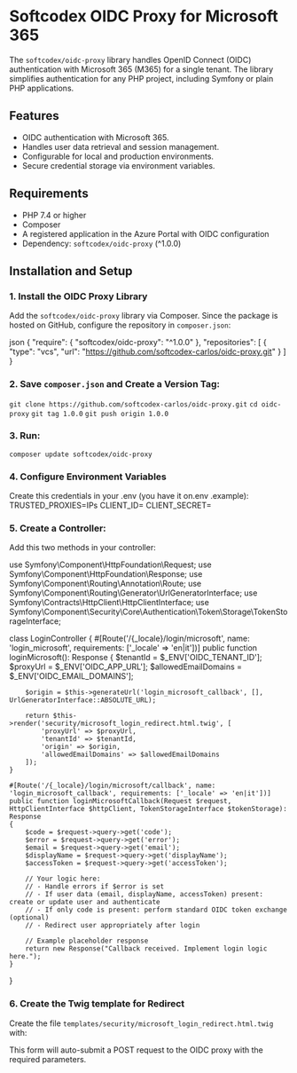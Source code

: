 # Softcodex OIDC Proxy for Microsoft 365

The `softcodex/oidc-proxy` library handles OpenID Connect (OIDC) authentication with Microsoft 365 (M365) for a single tenant. The library simplifies authentication for any PHP project, including Symfony or plain PHP applications.

## Features
- OIDC authentication with Microsoft 365.
- Handles user data retrieval and session management.
- Configurable for local and production environments.
- Secure credential storage via environment variables.

## Requirements
- PHP 7.4 or higher
- Composer
- A registered application in the Azure Portal with OIDC configuration
- Dependency: `softcodex/oidc-proxy` (^1.0.0)

## Installation and Setup

### 1. Install the OIDC Proxy Library
Add the `softcodex/oidc-proxy` library via Composer. Since the package is hosted on GitHub, configure the repository in `composer.json`:

json
{
    "require": {
        "softcodex/oidc-proxy": "^1.0.0"
    },
    "repositories": [
        {
            "type": "vcs",
            "url": "https://github.com/softcodex-carlos/oidc-proxy.git"
        }
    ]
}

### 2. Save `composer.json` and Create a Version Tag:

`git clone https://github.com/softcodex-carlos/oidc-proxy.git`
`cd oidc-proxy`
`git tag 1.0.0`
`git push origin 1.0.0`

### 3. Run:

`composer update softcodex/oidc-proxy`

### 4. Configure Environment Variables
Create this credentials in your .env (you have it on.env .example):
TRUSTED_PROXIES=IPs
CLIENT_ID=
CLIENT_SECRET=

### 5. Create a Controller:
Add this two methods in your controller:

use Symfony\Component\HttpFoundation\Request;
use Symfony\Component\HttpFoundation\Response;
use Symfony\Component\Routing\Annotation\Route;
use Symfony\Component\Routing\Generator\UrlGeneratorInterface;
use Symfony\Contracts\HttpClient\HttpClientInterface;
use Symfony\Component\Security\Core\Authentication\Token\Storage\TokenStorageInterface;

class LoginController
{
    #[Route('/{_locale}/login/microsoft', name: 'login_microsoft', requirements: ['_locale' => 'en|it'])]
    public function loginMicrosoft(): Response
    {
        $tenantId = $_ENV['OIDC_TENANT_ID'];
        $proxyUrl = $_ENV['OIDC_APP_URL'];
        $allowedEmailDomains = $_ENV['OIDC_EMAIL_DOMAINS'];

        $origin = $this->generateUrl('login_microsoft_callback', [], UrlGeneratorInterface::ABSOLUTE_URL);

        return $this->render('security/microsoft_login_redirect.html.twig', [
            'proxyUrl' => $proxyUrl,
            'tenantId' => $tenantId,
            'origin' => $origin,
            'allowedEmailDomains' => $allowedEmailDomains
        ]);
    }

    #[Route('/{_locale}/login/microsoft/callback', name: 'login_microsoft_callback', requirements: ['_locale' => 'en|it'])]
    public function loginMicrosoftCallback(Request $request, HttpClientInterface $httpClient, TokenStorageInterface $tokenStorage): Response
    {
        $code = $request->query->get('code');
        $error = $request->query->get('error');
        $email = $request->query->get('email');
        $displayName = $request->query->get('displayName');
        $accessToken = $request->query->get('accessToken');

        // Your logic here:
        // - Handle errors if $error is set
        // - If user data (email, displayName, accessToken) present: create or update user and authenticate
        // - If only code is present: perform standard OIDC token exchange (optional)
        // - Redirect user appropriately after login

        // Example placeholder response
        return new Response("Callback received. Implement login logic here.");
    }
}

### 6. Create the Twig template for Redirect
Create the file `templates/security/microsoft_login_redirect.html.twig` with:

<form id="oidcForm" method="POST" action="{{ proxyUrl }}">
    <input type="hidden" name="tenant_id" value="{{ tenantId }}">
    <input type="hidden" name="origin" value="{{ origin }}">
    <input type="hidden" name="allowed_email_domains" value="{{ allowedEmailDomains }}">
</form>
<script>
    document.getElementById('oidcForm').submit();
</script>

This form will auto-submit a POST request to the OIDC proxy with the required parameters.